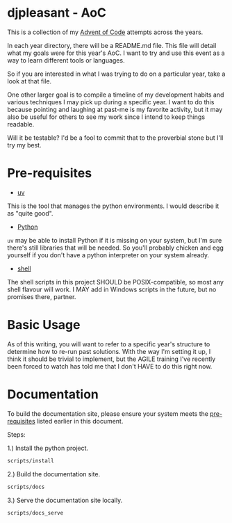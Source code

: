 # djpleasant - AoC

This is a collection of my [Advent of Code](https://adventofcode.com/)
attempts across the years.

In each year directory, there will be a README.md file. This file will detail
what my goals were for this year's AoC. I want to try and use this event as a
way to learn different tools or languages.

So if you are interested in what I was trying to do on a particular year, take
a look at that file.

One other larger goal is to compile a timeline of my development habits and
various techniques I may pick up during a specific year. I want to do this
because pointing and laughing at past-me is my favorite activity,
but it may also be useful for others to see my work since I intend to keep
things readable.

Will it be testable? I'd be a fool to commit that to the proverbial stone but
I'll try my best.

# Pre-requisites

- [uv](https://github.com/astral-sh/uv)

This is the tool that manages the python environments. I would describe it
as "quite good".

- [Python](https://www.python.org/)

`uv` may be able to install Python if it is missing on your system, but I'm
sure there's still libraries that will be needed.
So you'll probably chicken and egg yourself if you don't have a python
interpreter on your system already.

- [shell](https://www.gnu.org/software/bash/)

The shell scripts in this project SHOULD be POSIX-compatible, so most any
shell flavour will work. I MAY add in Windows scripts in the future, but no
promises there, partner.

# Basic Usage

As of this writing, you will want to refer to a specific year's structure to
determine how to re-run past solutions. With the way I'm setting it up, I
think it should be trivial to implement, but the AGILE training I've recently
been forced to watch has told me that I don't HAVE to do this right now.

# Documentation

To build the documentation site, please ensure your system meets the
[pre-requisites](#pre-requisites) listed earlier in this document.


Steps:

1.) Install the python project.

```sh
scripts/install
```

2.) Build the documentation site.

```sh
scripts/docs
```

3.) Serve the documentation site locally.

```sh
scripts/docs_serve
```
